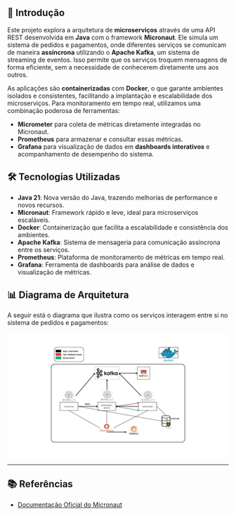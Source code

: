 ## 📖 Introdução

Este projeto explora a arquitetura de **microserviços** através de uma API REST desenvolvida em **Java** com o framework **Micronaut**. Ele simula um sistema de pedidos e pagamentos, onde diferentes serviços se comunicam de maneira **assíncrona** utilizando o **Apache Kafka**, um sistema de streaming de eventos. Isso permite que os serviços troquem mensagens de forma eficiente, sem a necessidade de conhecerem diretamente uns aos outros.

As aplicações são **containerizadas** com **Docker**, o que garante ambientes isolados e consistentes, facilitando a implantação e escalabilidade dos microserviços. Para monitoramento em tempo real, utilizamos uma combinação poderosa de ferramentas:

- **Micrometer** para coleta de métricas diretamente integradas no Micronaut.
- **Prometheus** para armazenar e consultar essas métricas.
- **Grafana** para visualização de dados em **dashboards interativos** e acompanhamento de desempenho do sistema.

## 🛠️ Tecnologias Utilizadas

- **Java 21**: Nova versão do Java, trazendo melhorias de performance e novos recursos.
- **Micronaut**: Framework rápido e leve, ideal para microserviços escaláveis.
- **Docker**: Containerização que facilita a escalabilidade e consistência dos ambientes.
- **Apache Kafka**: Sistema de mensageria para comunicação assíncrona entre os serviços.
- **Prometheus**: Plataforma de monitoramento de métricas em tempo real.
- **Grafana**: Ferramenta de dashboards para análise de dados e visualização de métricas.

## 📊 Diagrama de Arquitetura

A seguir está o diagrama que ilustra como os serviços interagem entre si no sistema de pedidos e pagamentos:

![Diagrama de Arquitetura](./image/service-um.jpg)

---

## 📚 Referências

- [Documentação Oficial do Micronaut](https://docs.micronaut.io/latest/guide/index.html)
